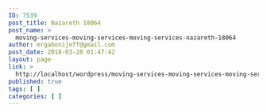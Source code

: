 ```yaml
---
ID: 7539
post_title: Nazareth 18064
post_name: >
  moving-services-moving-services-moving-services-nazareth-18064
author: mrgabonijeff@gmail.com
post_date: 2018-03-28 01:47:42
layout: page
link: >
  http://localhost/wordpress/moving-services-moving-services-moving-services-nazareth-18064/
published: true
tags: [ ]
categories: [ ]
---
```

